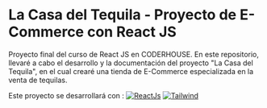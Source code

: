 # La Casa del Tequila - Proyecto de E-Commerce con React JS

Proyecto final del curso de React JS en CODERHOUSE. En este repositorio, llevaré a cabo el desarrollo y la documentación del proyecto "La Casa del Tequila", en el cual crearé una tienda de E-Commerce especializada en la venta de tequilas.

Este proyecto se desarrollará con :
[![ReactJs](https://img.shields.io/badge/React.Js-1572B6?style=for-the-badge&logo=react&logoColor=white&labelColor=101010)](#)
[![Tailwind](https://img.shields.io/badge/Tailwind_CSS-38B2AC?style=for-the-badge&logo=tailwind-css&logoColor=white)](#)
